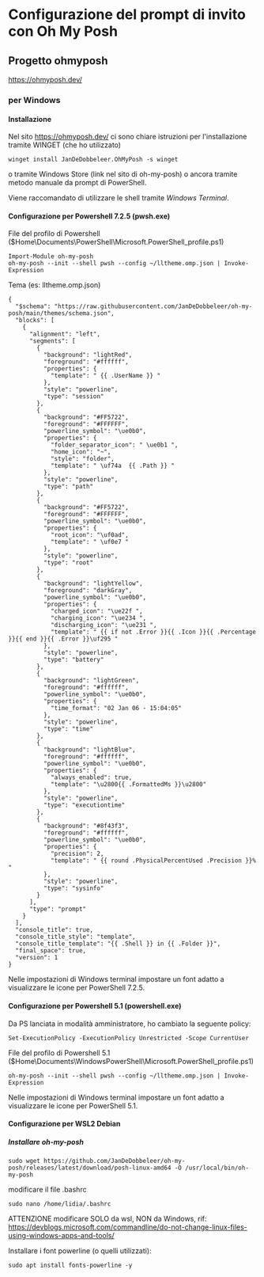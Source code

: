 # Configurazione del prompt di invito con Oh My Posh

## Progetto ohmyposh
https://ohmyposh.dev/

### per Windows

#### Installazione

Nel sito https://ohmyposh.dev/ ci sono chiare istruzioni per l'installazione tramite WINGET (che ho utilizzato)

```
winget install JanDeDobbeleer.OhMyPosh -s winget
```

o tramite Windows Store (link nel sito di oh-my-posh) o ancora tramite metodo manuale da prompt di PowerShell.

Viene raccomandato di utilizzare le shell tramite *Windows Terminal*.

#### Configurazione per Powershell 7.2.5 (pwsh.exe)

File del profilo di Powershell ($Home\Documents\PowerShell\Microsoft.PowerShell_profile.ps1)
```
Import-Module oh-my-posh
oh-my-posh --init --shell pwsh --config ~/lltheme.omp.json | Invoke-Expression
```
Tema (es: lltheme.omp.json)
```
{
  "$schema": "https://raw.githubusercontent.com/JanDeDobbeleer/oh-my-posh/main/themes/schema.json",
  "blocks": [
    {
      "alignment": "left",
      "segments": [
        {
          "background": "lightRed",
          "foreground": "#ffffff",
          "properties": {
            "template": " {{ .UserName }} "
          },
          "style": "powerline",
          "type": "session"
        },
        {
          "background": "#FF5722",
          "foreground": "#FFFFFF",
          "powerline_symbol": "\ue0b0",
          "properties": {
            "folder_separator_icon": " \ue0b1 ",
            "home_icon": "~",
            "style": "folder",
            "template": " \uf74a  {{ .Path }} "
          },
          "style": "powerline",
          "type": "path"
        },
        {
          "background": "#FF5722",
          "foreground": "#FFFFFF",
          "powerline_symbol": "\ue0b0",
          "properties": {
            "root_icon": "\uf0ad",
            "template": " \uf0e7 "
          },
          "style": "powerline",
          "type": "root"
        },
        {
          "background": "lightYellow",
          "foreground": "darkGray",
          "powerline_symbol": "\ue0b0",
          "properties": {
            "charged_icon": "\ue22f ",
            "charging_icon": "\ue234 ",
            "discharging_icon": "\ue231 ",
            "template": " {{ if not .Error }}{{ .Icon }}{{ .Percentage }}{{ end }}{{ .Error }}\uf295 "
          },
          "style": "powerline",
          "type": "battery"
        },
        {
          "background": "lightGreen",
          "foreground": "#ffffff",
          "powerline_symbol": "\ue0b0",
          "properties": {
            "time_format": "02 Jan 06 - 15:04:05"
          },
          "style": "powerline",
          "type": "time"
        },
        {
          "background": "lightBlue",
          "foreground": "#ffffff",
          "powerline_symbol": "\ue0b0",
          "properties": {
            "always_enabled": true,
            "template": "\u2800{{ .FormattedMs }}\u2800"
          },
          "style": "powerline",
          "type": "executiontime"
        },
        {
          "background": "#8f43f3",
          "foreground": "#ffffff",
          "powerline_symbol": "\ue0b0",
          "properties": {
            "precision": 2,
            "template": " {{ round .PhysicalPercentUsed .Precision }}% "
          },
          "style": "powerline",
          "type": "sysinfo"
        }
      ],
      "type": "prompt"
    }
  ],
  "console_title": true,
  "console_title_style": "template",
  "console_title_template": "{{ .Shell }} in {{ .Folder }}",
  "final_space": true,
  "version": 1
}

```

Nelle impostazioni di Windows terminal impostare un font adatto a visualizzare le icone per PowerShell 7.2.5.


#### Configurazione per Powershell 5.1 (powershell.exe)

Da PS lanciata in modalità amministratore, ho cambiato la seguente policy:
```
Set-ExecutionPolicy -ExecutionPolicy Unrestricted -Scope CurrentUser
```
File del profilo di Powershell 5.1 ($Home\Documents\WindowsPowerShell\Microsoft.PowerShell_profile.ps1)
```
oh-my-posh --init --shell pwsh --config ~/lltheme.omp.json | Invoke-Expression
```

Nelle impostazioni di Windows terminal impostare un font adatto a visualizzare le icone per PowerShell 5.1.

#### Configurazione per WSL2 Debian

##### Installare oh-my-posh

```
sudo wget https://github.com/JanDeDobbeleer/oh-my-posh/releases/latest/download/posh-linux-amd64 -O /usr/local/bin/oh-my-posh
```

modificare il file .bashrc

```
sudo nano /home/lidia/.bashrc
```

ATTENZIONE modificare SOLO da wsl, NON da Windows, rif: https://devblogs.microsoft.com/commandline/do-not-change-linux-files-using-windows-apps-and-tools/

Installare i font powerline (o quelli utilizzati):

```
sudo apt install fonts-powerline -y
```
